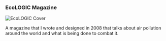 ### EcoLOGIC Magazine

![EcoLOGIC Cover][cover]

[cover]: http://assets.quells.net/DP/proj/ecologic_sq.png

A magazine that I wrote and designed in 2008 that talks about air pollution around the world and what is being done to combat it.